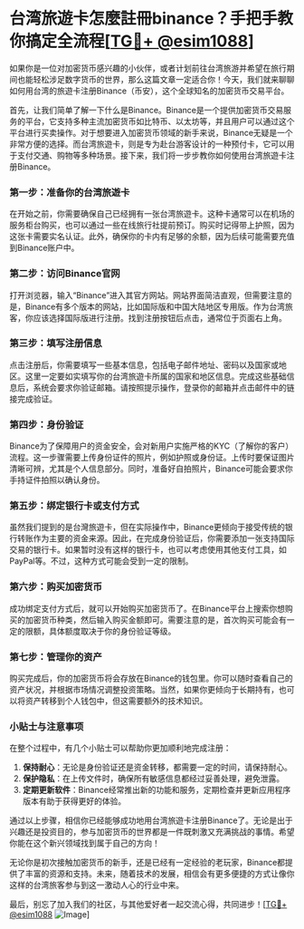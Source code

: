 # 台湾旅遊卡怎麼註冊binance？手把手教你搞定全流程[[TG💪+ @esim1088](https://t.me/s/esim1088)]

如果你是一位对加密货币感兴趣的小伙伴，或者计划前往台湾旅游并希望在旅行期间也能轻松涉足数字货币的世界，那么这篇文章一定适合你！今天，我们就来聊聊如何用台湾的旅遊卡注册Binance（币安），这个全球知名的加密货币交易平台。

首先，让我们简单了解一下什么是Binance。Binance是一个提供加密货币交易服务的平台，它支持多种主流加密货币如比特币、以太坊等，并且用户可以通过这个平台进行买卖操作。对于想要进入加密货币领域的新手来说，Binance无疑是一个非常方便的选择。而台湾旅遊卡，则是专为赴台游客设计的一种预付卡，它可以用于支付交通、购物等多种场景。接下来，我们将一步步教你如何使用台湾旅遊卡注册Binance。

### **第一步：准备你的台湾旅遊卡**

在开始之前，你需要确保自己已经拥有一张台湾旅遊卡。这种卡通常可以在机场的服务柜台购买，也可以通过一些在线旅行社提前预订。购买时记得带上护照，因为这张卡需要实名认证。此外，确保你的卡内有足够的余额，因为后续可能需要充值到Binance账户中。

### **第二步：访问Binance官网**

打开浏览器，输入“Binance”进入其官方网站。网站界面简洁直观，但需要注意的是，Binance有多个版本的网站，比如国际版和中国大陆地区专用版。作为台湾旅客，你应该选择国际版进行注册。找到注册按钮后点击，通常位于页面右上角。

### **第三步：填写注册信息**

点击注册后，你需要填写一些基本信息，包括电子邮件地址、密码以及国家或地区。这里一定要如实填写你的台湾旅遊卡所属的国家和地区信息。完成这些基础信息后，系统会要求你验证邮箱。请按照提示操作，登录你的邮箱并点击邮件中的链接完成验证。

### **第四步：身份验证**

Binance为了保障用户的资金安全，会对新用户实施严格的KYC（了解你的客户）流程。这一步骤需要上传身份证件的照片，例如护照或身份证。上传时要保证图片清晰可辨，尤其是个人信息部分。同时，准备好自拍照片，Binance可能会要求你手持证件拍照以确认身份。

### **第五步：绑定银行卡或支付方式**

虽然我们提到的是台灣旅遊卡，但在实际操作中，Binance更倾向于接受传统的银行转账作为主要的资金来源。因此，在完成身份验证后，你需要添加一张支持国际交易的银行卡。如果暂时没有这样的银行卡，也可以考虑使用其他支付工具，如PayPal等。不过，这种方式可能会受到一定的限制。

### **第六步：购买加密货币**

成功绑定支付方式后，就可以开始购买加密货币了。在Binance平台上搜索你想购买的加密货币种类，然后输入购买金额即可。需要注意的是，首次购买可能会有一定的限额，具体额度取决于你的身份验证等级。

### **第七步：管理你的资产**

购买完成后，你的加密货币将会存放在Binance的钱包里。你可以随时查看自己的资产状况，并根据市场情况调整投资策略。当然，如果你更倾向于长期持有，也可以将资产转移到个人钱包中，但这需要额外的技术知识。

### **小贴士与注意事项**

在整个过程中，有几个小贴士可以帮助你更加顺利地完成注册：

1. **保持耐心**：无论是身份验证还是资金转移，都需要一定的时间，请保持耐心。
2. **保护隐私**：在上传文件时，确保所有敏感信息都经过妥善处理，避免泄露。
3. **定期更新软件**：Binance经常推出新的功能和服务，定期检查并更新应用程序版本有助于获得更好的体验。

通过以上步骤，相信你已经能够成功地用台湾旅遊卡注册Binance了。无论是出于兴趣还是投资目的，参与加密货币的世界都是一件既刺激又充满挑战的事情。希望你能在这个新兴领域找到属于自己的方向！

无论你是初次接触加密货币的新手，还是已经有一定经验的老玩家，Binance都提供了丰富的资源和支持。未来，随着技术的发展，相信会有更多便捷的方式让像你这样的台湾旅客参与到这一激动人心的行业中来。

最后，别忘了加入我们的社区，与其他爱好者一起交流心得，共同进步！[[TG💪+ @esim1088](https://t.me/s/esim1088) ![Image](https://i.postimg.cc/4NQfJmqS/Snipaste-2025-05-13-00-14-12.png)]